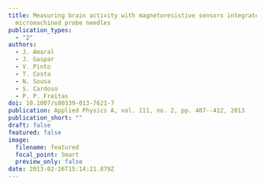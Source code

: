 ```yaml
---
title: Measuring brain activity with magnetoresistive sensors integrated in
  micromachined probe needles
publication_types:
  - "2"
authors:
  - J. Amaral
  - J. Gaspar
  - V. Pinto
  - T. Costa
  - N. Sousa
  - S. Cardoso
  - P. P. Freitas
doi: 10.1007/s00339-013-7621-7
publication: Applied Physics A, vol. 111, no. 2, pp. 407--412, 2013
publication_short: ""
draft: false
featured: false
image:
  filename: featured
  focal_point: Smart
  preview_only: false
date: 2013-02-26T15:14:21.879Z
---
```

